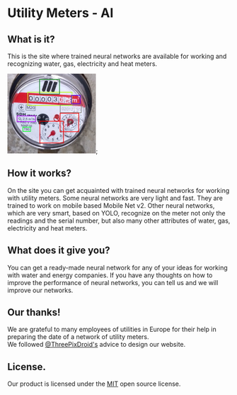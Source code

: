 # Utility Meters - AI
## What is it?
This is the site where trained neural networks are available for working and recognizing water, gas, electricity and heat meters.

![Meter Recognition Example](./img/Apr2021_171.jpeg);
## How it works?
On the site you can get acquainted with trained neural networks for working with utility meters.
Some neural networks are very light and fast. They are trained to work on mobile based Mobile Net v2.
Other neural networks, which are very smart, based on YOLO, recognize on the meter not only the readings and the serial number, but also many other attributes of water, gas, electricity and heat meters.

## What does it give you?
You can get a ready-made neural network for any of your ideas for working with water and energy companies.
If you have any thoughts on how to improve the performance of neural networks, you can tell us and we will improve our networks.

## Our thanks!
We are grateful to many employees of utilities in Europe for their help in preparing the date of a network of utility meters.</br>
We followed [@ThreePixDroid's](https://github.com/ThreePixDroid) advice to design our website.

## License.
Our product is licensed under the [MIT](https://opensource.org/licenses/MIT) open source license.

